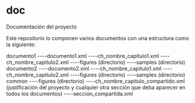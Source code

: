 doc
===

Documentación del proyecto

Este repositorio lo componen varios documentos con una estructura como la
siguiente:

documento1
----documento1.xml
----ch_nombre_capitulo1.xml
----ch_nombre_capitulo2.xml
----figures (directorio)
----samples (directorio)
documento2
----documento2.xml
----ch_nombre_capitulo1.xml
----ch_nombre_capitulo2.xml
----figures (directorio)
----samples (directorio)
common
----figures (directorio)
----ch_nombre_capitulo_compartido.xml (justificación del proyecto y cualquier
otra sección que deba aparecer en todos los documentos)
----seccion_compartida.xml
